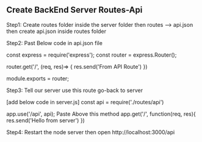 ## Create BackEnd Server Routes-Api

Step1: Create routes folder inside the server folder then routes --> api.json then create api.json inside routes folder

Step2: Past Below code in api.json file

const express = require('express');
const router = express.Router();

router.get('/', (req, res)=> {
    res.send('From API Route')
})

module.exports = router;

Step3: Tell our server use this route go-back to server

[add below code in server.js]
const api = require('./routes/api')

app.use('/api', api);
Paste Above this method
app.get('/',  function(req, res){
    res.send('Hello from server')
})

Step4: Restart the node server then open http://localhost:3000/api
